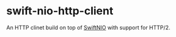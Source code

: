 # swift-nio-http-client

An HTTP clinet build on top of [SwiftNIO](https://github.com/apple/swift-nio) with support for HTTP/2.
